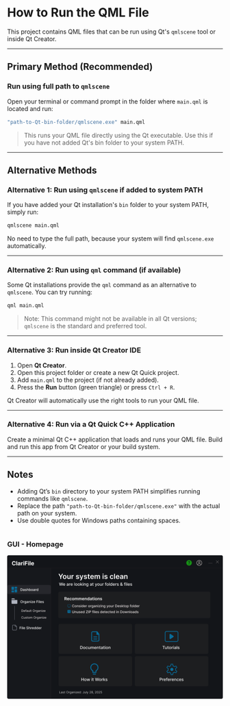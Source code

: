 # How to Run the QML File

This project contains QML files that can be run using Qt's `qmlscene` tool or inside Qt Creator.

---

## Primary Method (Recommended)

### Run using full path to `qmlscene`

Open your terminal or command prompt in the folder where `main.qml` is located and run:

```bash
"path-to-Qt-bin-folder/qmlscene.exe" main.qml
````

> This runs your QML file directly using the Qt executable. Use this if you have not added Qt's bin folder to your system PATH.

---

## Alternative Methods

### Alternative 1: Run using `qmlscene` if added to system PATH

If you have added your Qt installation's `bin` folder to your system PATH, simply run:

```bash
qmlscene main.qml
```

No need to type the full path, because your system will find `qmlscene.exe` automatically.

---

### Alternative 2: Run using `qml` command (if available)

Some Qt installations provide the `qml` command as an alternative to `qmlscene`. You can try running:

```bash
qml main.qml
```

> Note: This command might not be available in all Qt versions; `qmlscene` is the standard and preferred tool.

---

### Alternative 3: Run inside Qt Creator IDE

1. Open **Qt Creator**.
2. Open this project folder or create a new Qt Quick project.
3. Add `main.qml` to the project (if not already added).
4. Press the **Run** button (green triangle) or press `Ctrl + R`.

Qt Creator will automatically use the right tools to run your QML file.

---

### Alternative 4: Run via a Qt Quick C++ Application

Create a minimal Qt C++ application that loads and runs your QML file. Build and run this app from Qt Creator or your build system.

---

## Notes

* Adding Qt’s `bin` directory to your system PATH simplifies running commands like `qmlscene`.
* Replace the path `"path-to-Qt-bin-folder/qmlscene.exe"` with the actual path on your system.
* Use double quotes for Windows paths containing spaces.

```
```

### GUI - Homepage
![GUI](./images/GUI.png)
